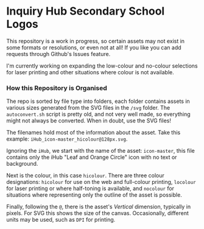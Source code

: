 # Inquiry Hub Secondary School Logos

This repository is a work in progress, so certain assets may not exist in some formats or resolutions, or even not at all! If you like you can add requests through Github's Issues feature.

I'm currently working on expanding the low-colour and no-colour selections for laser printing and other situations where colour is not available.

### How this Repository is Organised

The repo is sorted by file type into folders, each folder contains assets in various sizes generated from the SVG files in the `/svg` folder. The `autoconvert.sh` script is pretty old, and not very well made, so everything might not always be converted. When in doubt, use the SVG files!

The filenames hold most of the information about the asset. Take this example: `iHub_icon-master_hicolour@128px.svg`.

Ignoring the `iHub`, we start with the name of the asset: `icon-master`, this file contains only the iHub "Leaf and Orange Circle" icon with no text or background.

Next is the colour, in this case `hicolour`. There are three colour designations: `hicolour` for use on the web and full-colour printing, `locolour` for laser printing or where half-toning is available, and `nocolour` for situations where representing only the outline of the asset is possible.

Finally, following the `@`, there is the asset's _Vertical_ dimension, typically in pixels. For SVG this shows the size of the canvas. Occasionally, different units may be used, such as `DPI` for printing.
